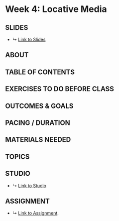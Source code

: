 # Week 4: Locative Media

## SLIDES
* ↳ [Link to Slides]()

## ABOUT

<!-- 

https://rhizome.org/editorial/2014/mar/26/locative-media-revisited/

* Julian oliver - border bumping
* quotidian record - Brian House
* 

* Locative Media
  * Examples
    * https://www.metmuseum.org/art/collection/search/284464 - On Kawara, I got Up
    * location based light painting: https://vimeo.com/103748794
    * 360 degree weather: https://vimeo.com/93982348
    * better weather compass: http://stephanbogner.de/projects/besserwetterkompass
    * FataLATour: http://stephanbogner.de/projects/the-fatalatour-app
    * Camera Restricta: https://philippschmitt.com/work/camera-restricta
    * field guide to getting lost
    * https://rhizome.org/editorial/2014/mar/26/locative-media-revisited/
    * On Kawara: https://www.metmuseum.org/art/collection/search/284464
  * A3: 
    * Abstraction: ways of exploring geospatial data
      * Make a locative experience that prompts people to explore your data.
 -->


## TABLE OF CONTENTS


## EXERCISES TO DO BEFORE CLASS


## OUTCOMES & GOALS


## PACING / DURATION



## MATERIALS NEEDED


## TOPICS


## STUDIO

* ↳ [Link to Studio]()

## ASSIGNMENT

* ↳ [Link to Assignment](../assignments/assignment_04.md).